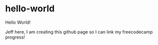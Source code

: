 # hello-world

Hello World! 

Jeff here, I am creating this github page so I can link my freecodecamp progress! 
